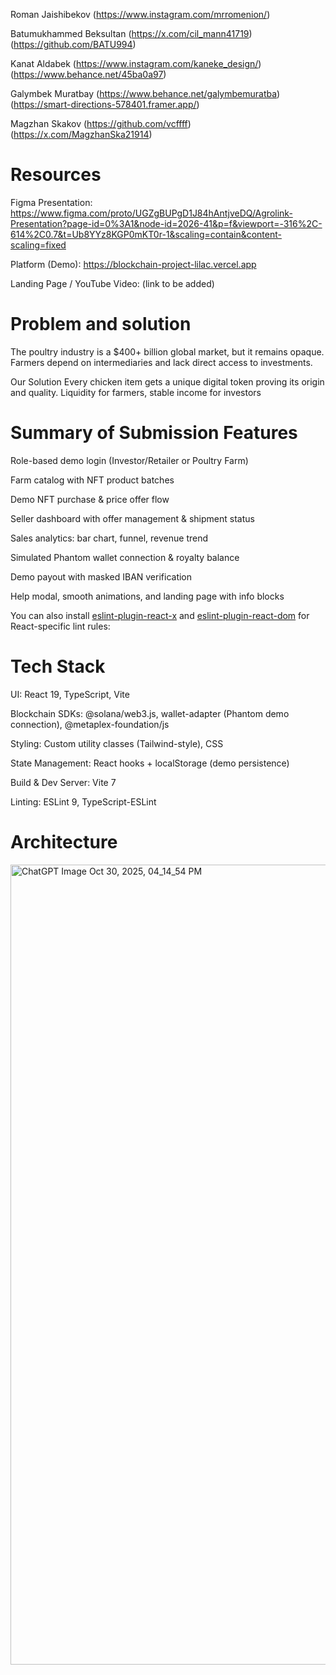 
Roman Jaishibekov (https://www.instagram.com/mrromenion/) 

Batumukhammed Beksultan (https://x.com/cil_mann41719) (https://github.com/BATU994)

Kanat Aldabek (https://www.instagram.com/kaneke_design/) (https://www.behance.net/45ba0a97)

Galymbek Muratbay (https://www.behance.net/galymbemuratba) (https://smart-directions-578401.framer.app/)

Magzhan Skakov (https://github.com/vcffff) (https://x.com/MagzhanSka21914)

# Resources

Figma Presentation:
https://www.figma.com/proto/UGZgBUPgD1J84hAntjveDQ/Agrolink-Presentation?page-id=0%3A1&node-id=2026-41&p=f&viewport=-316%2C-614%2C0.7&t=Ub8YYz8KGP0mKT0r-1&scaling=contain&content-scaling=fixed

Platform (Demo):
https://blockchain-project-lilac.vercel.app

Landing Page / YouTube Video:
(link to be added)

# Problem and solution
The poultry industry is a $400+ billion global market, but it remains opaque.
Farmers depend on intermediaries and lack direct access to investments.

Our Solution
Every chicken item gets a unique digital token proving its origin and quality.
Liquidity for farmers, stable income for investors

# Summary of Submission Features

Role-based demo login (Investor/Retailer or Poultry Farm)

Farm catalog with NFT product batches

Demo NFT purchase & price offer flow

Seller dashboard with offer management & shipment status

Sales analytics: bar chart, funnel, revenue trend

Simulated Phantom wallet connection & royalty balance

Demo payout with masked IBAN verification

Help modal, smooth animations, and landing page with info blocks

You can also install [eslint-plugin-react-x](https://github.com/Rel1cx/eslint-react/tree/main/packages/plugins/eslint-plugin-react-x) and [eslint-plugin-react-dom](https://github.com/Rel1cx/eslint-react/tree/main/packages/plugins/eslint-plugin-react-dom) for React-specific lint rules:

# Tech Stack

UI: React 19, TypeScript, Vite

Blockchain SDKs: @solana/web3.js, wallet-adapter (Phantom demo connection), @metaplex-foundation/js

Styling: Custom utility classes (Tailwind-style), CSS

State Management: React hooks + localStorage (demo persistence)

Build & Dev Server: Vite 7

Linting: ESLint 9, TypeScript-ESLint

# Architecture
<img width="960" height="1280" alt="ChatGPT Image Oct 30, 2025, 04_14_54 PM" src="https://github.com/user-attachments/assets/82822488-e408-4a4c-bada-18ac2b4dbb22" />



